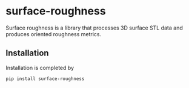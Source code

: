 # surface-roughness

Surface roughness is a library that processes 3D surface STL data and produces oriented roughness metrics.

## Installation

Installation is completed by 
```
pip install surface-roughness
```

